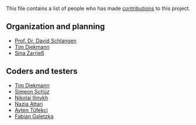 This file contains a list of people who has made [contributions](https://github.com/dsg-bielefeld/slurk/graphs/contributors) to this project.

Organization and planning
-------------------------
- [Prof. Dr. David Schlangen](https://github.com/davidschlangen)
- [Tim Diekmann](https://github.com/TimDiekmann)
- [Sina Zarrieß](https://github.com/sinazarriess)

Coders and testers
------------------
- [Tim Diekmann](https://github.com/TimDiekmann)
- [Simeon Schüz](https://github.com/simeonschuez)
- [Nikolai Ilinykh](https://github.com/nilinykh)
- [Nazia Attari](https://github.com/nattari)
- [Ayten Tüfekci](https://github.com/atuefekci)
- [Fabian Galetzka](https://github.com/fabiang7)
